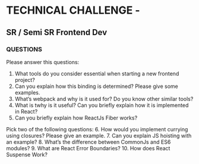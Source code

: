 # TECHNICAL CHALLENGE -
## SR / Semi SR Frontend Dev

### QUESTIONS 
Please answer this questions:
1. What tools do you consider essential when starting a new frontend project?
2. Can you explain how this binding is determined? Please give some examples.
3. What’s webpack and why is it used for? Do you know other similar tools?
4. What is twhy is it useful? Can you briefly explain how it is implemented in React?
5. Can you briefly explain how ReactJs Fiber works?


Pick two of the following questions:
6. How would you implement currying using closures? Please give an example.
7. Can you explain JS hoisting with an example?
8. What’s the difference between CommonJs and ES6 modules?
9. What are React Error Boundaries?
10. How does React Suspense Work?
